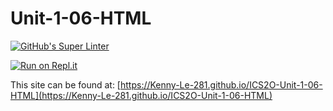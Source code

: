 # Unit-1-06-HTML

[![GitHub's Super Linter](https://github.com/Kenny-Le-281/Unit-1-06-HTML/workflows/GitHub's%20Super%20Linter/badge.svg)](https://github.com/Kenny-Le-281/Unit-1-06-HTML/actions)

[![Run on Repl.it](https://repl.it/badge/github/Kenny-Le-281/Unit-1-06-HTML)](https://repl.it/github/Kenny-Le-281/Unit-1-06-HTML)

This site can be found at: [https://Kenny-Le-281.github.io/ICS2O-Unit-1-06-HTML](https://Kenny-Le-281.github.io/ICS2O-Unit-1-06-HTML)
